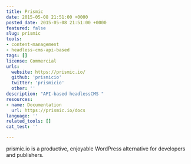 ```yaml
---
title: Prismic
date: 2015-05-08 21:51:00 +0000
posted_date: 2015-05-08 21:51:00 +0000
featured: false
slug: prismic
tools:
- content-management
- headless-cms-api-based
tags: []
license: Commercial
urls:
  website: https://prismic.io/
  github: 'prismicio'
  twitter: 'prismicio'
  other: ''
description: "API-based headlessCMS "
resources:
- name: Documentation
  url: https://prismic.io/docs
language: ''
related_tools: []
cat_test: ''

---
```


prismic.io is a productive, enjoyable WordPress alternative for developers and publishers.
